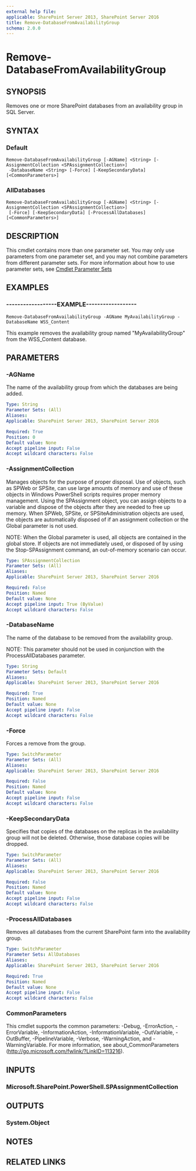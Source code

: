 ```yaml
---
external help file: 
applicable: SharePoint Server 2013, SharePoint Server 2016
title: Remove-DatabaseFromAvailabilityGroup
schema: 2.0.0
---
```


# Remove-DatabaseFromAvailabilityGroup

## SYNOPSIS
Removes one or more SharePoint databases from an availability group in SQL Server.


## SYNTAX

### Default
```
Remove-DatabaseFromAvailabilityGroup [-AGName] <String> [-AssignmentCollection <SPAssignmentCollection>]
 -DatabaseName <String> [-Force] [-KeepSecondaryData] [<CommonParameters>]
```

### AllDatabases
```
Remove-DatabaseFromAvailabilityGroup [-AGName] <String> [-AssignmentCollection <SPAssignmentCollection>]
 [-Force] [-KeepSecondaryData] [-ProcessAllDatabases] [<CommonParameters>]
```

## DESCRIPTION
This cmdlet contains more than one parameter set. You may only use parameters from one parameter set, and you may not combine parameters from different parameter sets. For more information about how to use parameter sets, see [Cmdlet Parameter Sets](https://msdn.microsoft.com/library/dd878348(VS.85).aspx)


## EXAMPLES

### ------------------EXAMPLE------------------
```
Remove-DatabaseFromAvailabilityGroup -AGName MyAvailabilityGroup -DatabaseName WSS_Content 
```

This example removes the availability group named "MyAvailabilityGroup" from the WSS_Content database.


## PARAMETERS

### -AGName
The name of the availability group from which the databases are being added.

```yaml
Type: String
Parameter Sets: (All)
Aliases: 
Applicable: SharePoint Server 2013, SharePoint Server 2016

Required: True
Position: 0
Default value: None
Accept pipeline input: False
Accept wildcard characters: False
```

### -AssignmentCollection
Manages objects for the purpose of proper disposal. Use of objects, such as SPWeb or SPSite, can use large amounts of memory and use of these objects in Windows PowerShell scripts requires proper memory management. Using the SPAssignment object, you can assign objects to a variable and dispose of the objects after they are needed to free up memory. When SPWeb, SPSite, or SPSiteAdministration objects are used, the objects are automatically disposed of if an assignment collection or the Global parameter is not used.

NOTE: When the Global parameter is used, all objects are contained in the global store. If objects are not immediately used, or disposed of by using the Stop-SPAssignment command, an out-of-memory scenario can occur. 

```yaml
Type: SPAssignmentCollection
Parameter Sets: (All)
Aliases: 
Applicable: SharePoint Server 2013, SharePoint Server 2016

Required: False
Position: Named
Default value: None
Accept pipeline input: True (ByValue)
Accept wildcard characters: False
```

### -DatabaseName
The name of the database to be removed from the availability group. 

NOTE: This parameter should not be used in conjunction with the ProcessAllDatabases parameter.

```yaml
Type: String
Parameter Sets: Default
Aliases: 
Applicable: SharePoint Server 2013, SharePoint Server 2016

Required: True
Position: Named
Default value: None
Accept pipeline input: False
Accept wildcard characters: False
```

### -Force
Forces a remove from the group.

```yaml
Type: SwitchParameter
Parameter Sets: (All)
Aliases: 
Applicable: SharePoint Server 2013, SharePoint Server 2016

Required: False
Position: Named
Default value: None
Accept pipeline input: False
Accept wildcard characters: False
```

### -KeepSecondaryData
Specifies that copies of the databases on the replicas in the availability group will not be deleted. Otherwise, those database copies will be dropped.

```yaml
Type: SwitchParameter
Parameter Sets: (All)
Aliases: 
Applicable: SharePoint Server 2013, SharePoint Server 2016

Required: False
Position: Named
Default value: None
Accept pipeline input: False
Accept wildcard characters: False
```

### -ProcessAllDatabases
Removes all databases from the current SharePoint farm into the availability group. 

```yaml
Type: SwitchParameter
Parameter Sets: AllDatabases
Aliases: 
Applicable: SharePoint Server 2013, SharePoint Server 2016

Required: True
Position: Named
Default value: None
Accept pipeline input: False
Accept wildcard characters: False
```

### CommonParameters
This cmdlet supports the common parameters: -Debug, -ErrorAction, -ErrorVariable, -InformationAction, -InformationVariable, -OutVariable, -OutBuffer, -PipelineVariable, -Verbose, -WarningAction, and -WarningVariable. For more information, see about_CommonParameters (http://go.microsoft.com/fwlink/?LinkID=113216).

## INPUTS

### Microsoft.SharePoint.PowerShell.SPAssignmentCollection

## OUTPUTS

### System.Object

## NOTES

## RELATED LINKS
